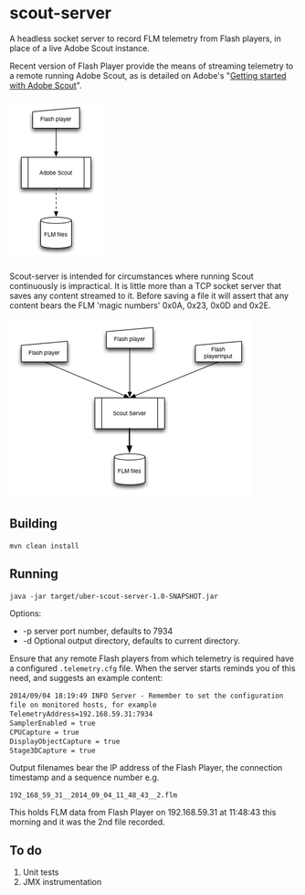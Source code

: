 scout-server
============

A headless socket server to record FLM telemetry from Flash players, in place of a live Adobe Scout instance.

Recent version of Flash Player provide the means of streaming telemetry to a remote running Adobe Scout, as is detailed on Adobe's "[Getting started with Adobe Scout](http://www.adobe.com/devnet/scout/articles/adobe-scout-getting-started.html#articlecontentAdobe_numberedheader_3)". 

![alt text](./doc/simple-scout-setup.png "regular Adobe Scout setup")

Scout-server is intended for circumstances where running Scout continuously is impractical. It is little more than a TCP socket server that saves any content streamed to it. Before saving a file it will assert that any content bears the FLM 'magic numbers' 0x0A, 0x23, 0x0D and 0x2E. 

![alt text](./doc/scout-server-setup.png "regular Adobe Scout setup")

Building
--------

    mvn clean install


Running
-------


    java -jar target/uber-scout-server-1.0-SNAPSHOT.jar

Options:

 * -p server port number, defaults to 7934
 * -d Optional output directory, defaults to current directory.
 
 Ensure that any remote Flash players from which telemetry is required have a configured `.telemetry.cfg` file. When the server starts reminds you of this need, and suggests an example content:

    2014/09/04 18:19:49 INFO Server - Remember to set the configuration file on monitored hosts, for example
    TelemetryAddress=192.168.59.31:7934
    SamplerEnabled = true
    CPUCapture = true
    DisplayObjectCapture = true
    Stage3DCapture = true

Output filenames bear the IP address of the Flash Player,  the connection timestamp and a sequence number e.g.

    192_168_59_31__2014_09_04_11_48_43__2.flm
    
This holds FLM data from Flash Player on 192.168.59.31 at 11:48:43 this morning and it was the 2nd file recorded.  

To do
-----
1. Unit tests
2. JMX instrumentation